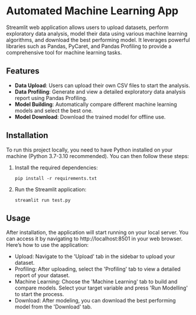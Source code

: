 # Automated Machine Learning App

Streamlit web application allows users to upload datasets, perform exploratory data analysis, model their data using various machine learning algorithms, and download the best performing model. It leverages powerful libraries such as Pandas, PyCaret, and Pandas Profiling to provide a comprehensive tool for machine learning tasks.

## Features

- **Data Upload**: Users can upload their own CSV files to start the analysis.
- **Data Profiling**: Generate and view a detailed exploratory data analysis report using Pandas Profiling.
- **Model Building**: Automatically compare different machine learning models and select the best one.
- **Model Download**: Download the trained model for offline use.

## Installation

To run this project locally, you need to have Python installed on your machine (Python 3.7-3.10 recommended). You can then follow these steps:

1. Install the required dependencies:
   ```
   pip install -r requirements.txt
   
   ```

2. Run the Streamlit application:
    ```
   streamlit run test.py
   
   ```
 
## Usage
After installation, the application will start running on your local server. You can access it by navigating to http://localhost:8501 in your web browser. Here’s how to use the application:

- Upload: Navigate to the 'Upload' tab in the sidebar to upload your dataset.
- Profiling: After uploading, select the 'Profiling' tab to view a detailed report of your dataset.
- Machine Learning: Choose the 'Machine Learning' tab to build and compare models. Select your target variable and press 'Run Modelling' to start the process.
- Download: After modeling, you can download the best performing model from the 'Download' tab.


